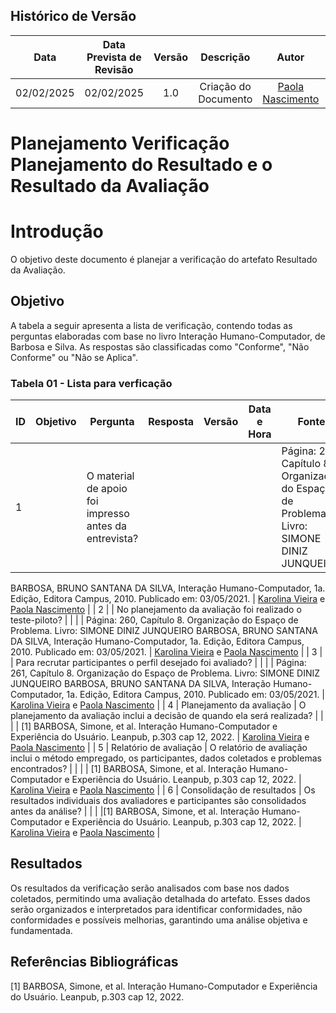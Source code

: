 ## Histórico de Versão
|    Data    | Data Prevista de Revisão | Versão |      Descrição       |                    Autor                    |                     Revisor                      |
| :--------: | :----------------------: | :----: | :------------------: | :-----------------------------------------: | :----------------------------------------------: |
| 02/02/2025 |        02/02/2025        |  1.0   | Criação do Documento | [Paola Nascimento](https://github.com/paolaalim) | [Karolina Vieira](https://github.com/Karolina91) |


# **Planejamento Verificação Planejamento do Resultado e o Resultado da Avaliação**

# Introdução

O objetivo deste documento é planejar a verificação do artefato Resultado da Avaliação.

## Objetivo

A tabela a seguir apresenta a lista de verificação, contendo todas as perguntas elaboradas com base no livro Interação Humano-Computador, de Barbosa e Silva. As respostas são classificadas como "Conforme", "Não Conforme" ou "Não se Aplica".

### Tabela 01 - Lista para verficação 

| ID  | Objetivo | Pergunta | Resposta | Versão | Data e Hora | Fonte | Autor |
|-----|----------|----------|----------|--------|-------------|-------|-------|     
|   1  |          |     O material de apoio foi impresso antes da entrevista?     |            |     |     |  Página: 260, Capítulo 8. Organização do Espaço de Problema. Livro: SIMONE DINIZ JUNQUEIRO
BARBOSA, BRUNO SANTANA DA SILVA, Interação Humano-Computador, 1a. Edição, Editora Campus, 2010.
Publicado em: 03/05/2021.      |   [Karolina Vieira](https://github.com/Karolina91) e [Paola Nascimento](https://github.com/paolaalim)   |
|   2  |          |     No planejamento da avaliação foi realizado o teste-piloto?     |            |     |     |  Página: 260, Capítulo 8. Organização do Espaço de Problema. Livro: SIMONE DINIZ JUNQUEIRO
BARBOSA, BRUNO SANTANA DA SILVA, Interação Humano-Computador, 1a. Edição, Editora Campus, 2010.
Publicado em: 03/05/2021.      |   [Karolina Vieira](https://github.com/Karolina91) e [Paola Nascimento](https://github.com/paolaalim)   |
|   3  |          |     Para recrutar participantes o perfil desejado foi avaliado?     |            |     |     |  Página: 261, Capítulo 8. Organização do Espaço de Problema. Livro: SIMONE DINIZ JUNQUEIRO
BARBOSA, BRUNO SANTANA DA SILVA, Interação Humano-Computador, 1a. Edição, Editora Campus, 2010.
Publicado em: 03/05/2021.      |   [Karolina Vieira](https://github.com/Karolina91) e [Paola Nascimento](https://github.com/paolaalim)   |
| 4   | Planejamento da avaliação | O planejamento da avaliação inclui a decisão de quando ela será realizada? |  |   |   |  [1] BARBOSA, Simone, et al. Interação Humano-Computador e Experiência do Usuário. Leanpub, p.303 cap 12, 2022.    |   [Karolina Vieira](https://github.com/Karolina91) e [Paola Nascimento](https://github.com/paolaalim)   |
| 5   | Relatório de avaliação | O relatório de avaliação inclui o método empregado, os participantes, dados coletados e problemas encontrados? |  |   |   |  [1] BARBOSA, Simone, et al. Interação Humano-Computador e Experiência do Usuário. Leanpub, p.303 cap 12, 2022.    | [Karolina Vieira](https://github.com/Karolina91) e [Paola Nascimento](https://github.com/paolaalim)   |
| 6   | Consolidação de resultados | Os resultados individuais dos avaliadores e participantes são consolidados antes da análise? |  |   |   |[1] BARBOSA, Simone, et al. Interação Humano-Computador e Experiência do Usuário. Leanpub, p.303 cap 12, 2022.      |  [Karolina Vieira](https://github.com/Karolina91) e [Paola Nascimento](https://github.com/paolaalim)    |







## Resultados

Os resultados da verificação serão analisados com base nos dados coletados, permitindo uma avaliação detalhada do artefato. Esses dados serão organizados e interpretados para identificar conformidades, não conformidades e possíveis melhorias, garantindo uma análise objetiva e fundamentada.

## Referências Bibliográficas

[1] BARBOSA, Simone, et al. Interação Humano-Computador e Experiência do Usuário. Leanpub, p.303  cap 12, 2022.